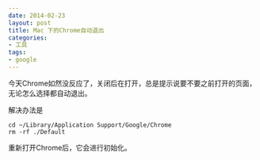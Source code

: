 ```yaml
---
date: 2014-02-23
layout: post
title: Mac 下的Chrome自动退出
categories:
- 工具
tags:
- google
---
```



今天Chrome如然没反应了，关闭后在打开，总是提示说要不要之前打开的页面，无论怎么选择都自动退出。


解决办法是


```
cd ~/Library/Application Support/Google/Chrome
rm -rf ./Default
```


重新打开Chrome后，它会进行初始化。
